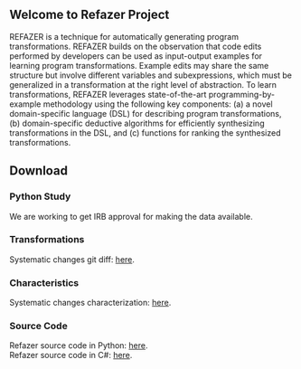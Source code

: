 ## Welcome to Refazer Project

REFAZER is a technique for automatically generating program transformations. REFAZER builds on the observation that code edits performed by developers can be used as input-output examples for learning program transformations. Example edits may share the same structure but involve different variables and subexpressions, which must be generalized in a transformation at the right level of abstraction. To learn transformations, REFAZER leverages state-of-the-art programming-by-example methodology using the following key components: (a) a novel domain-specific language (DSL) for describing program transformations, (b) domain-specific deductive algorithms for efficiently synthesizing transformations in the DSL, and (c) functions for ranking the synthesized transformations.

## Download

### Python Study

We are working to get IRB approval for making the data available.

### Transformations

Systematic changes git diff: [here](http://bit.ly/2f60B4d).

### Characteristics

Systematic changes characterization: [here](http://bit.ly/2dUKB22).

### Source Code

Refazer source code in Python: [here](https://github.com/gustavoasoares/refazer).<br />
Refazer source code in C#: [here](https://github.com/reudismam/Refazer/).
